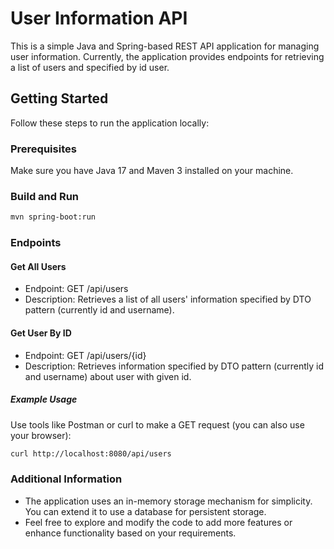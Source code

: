 # User Information API

This is a simple Java and Spring-based REST API application for managing user information. Currently, the application provides endpoints for retrieving a list of users and specified by id user.

## Getting Started

Follow these steps to run the application locally:

### Prerequisites

Make sure you have Java 17 and Maven 3 installed on your machine.

### Build and Run
```bash
mvn spring-boot:run
```

### Endpoints

#### Get All Users
* Endpoint: GET /api/users
* Description: Retrieves a list of all users' information specified by DTO pattern (currently id and username).
#### Get User By ID
* Endpoint: GET /api/users/{id}
* Description: Retrieves information specified by DTO pattern (currently id and username) about user with given id.
##### Example Usage
Use tools like Postman or curl to make a GET request (you can also use your browser):
```bash
curl http://localhost:8080/api/users
```

### Additional Information
* The application uses an in-memory storage mechanism for simplicity. You can extend it to use a database for persistent storage.
* Feel free to explore and modify the code to add more features or enhance functionality based on your requirements.